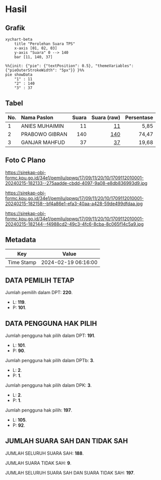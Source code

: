 # Hasil

## Grafik

```mermaid
xychart-beta
    title "Perolehan Suara TPS"
    x-axis [01, 02, 03]
    y-axis "Suara" 0 --> 140
    bar [11, 140, 37]
```

```mermaid
%%{init: {"pie": {"textPosition": 0.5}, "themeVariables": {"pieOuterStrokeWidth": "5px"}} }%%
pie showData
    "1" : 11
    "2" : 140
    "3" : 37
```

## Tabel

| No. | Nama Paslon    | Suara | Suara (raw) | Persentase |
|:--- |:-------------- | -----:| -----------:| ----------:|
| 1   | ANIES MUHAIMIN | 11    | [11][p-1]   | 5,85       |
| 2   | PRABOWO GIBRAN | 140   | [140][p-2]  | 74,47      |
| 3   | GANJAR MAHFUD  | 37    | [37][p-3]   | 19,68      |


[p-1]: https://github.com/gigit-pemilu/pemilu-2024-17-bengkulu/blob/main/pilpres/hitung-suara/sub/17-bengkulu/sub/09-bengkulu-tengah/sub/11-semidang-lagan/sub/2010-bukit/sub/001-tps/sub/paslon-1.txt
[p-2]: https://github.com/gigit-pemilu/pemilu-2024-17-bengkulu/blob/main/pilpres/hitung-suara/sub/17-bengkulu/sub/09-bengkulu-tengah/sub/11-semidang-lagan/sub/2010-bukit/sub/001-tps/sub/paslon-2.txt
[p-3]: https://github.com/gigit-pemilu/pemilu-2024-17-bengkulu/blob/main/pilpres/hitung-suara/sub/17-bengkulu/sub/09-bengkulu-tengah/sub/11-semidang-lagan/sub/2010-bukit/sub/001-tps/sub/paslon-3.txt

## Foto C Plano

https://sirekap-obj-formc.kpu.go.id/34e1/pemilu/ppwp/17/09/11/20/10/1709112010001-20240215-182133--275aadde-cbdd-4097-9a08-e8db836993d9.jpg

https://sirekap-obj-formc.kpu.go.id/34e1/pemilu/ppwp/17/09/11/20/10/1709112010001-20240215-182158--bf4a86e1-efa3-40aa-a428-59de499dfdaa.jpg

https://sirekap-obj-formc.kpu.go.id/34e1/pemilu/ppwp/17/09/11/20/10/1709112010001-20240215-182144--f4988cd2-49c3-4fc6-8cba-8c065f14c5a9.jpg


## Metadata

| Key        | Value               |
| ---------- | ------------------- |
| Time Stamp | 2024-02-19 06:16:00 |


## DATA PEMILIH TETAP

Jumlah pemilih dalam DPT: **220**.
 * L: **119**.
 * P: **101**.

## DATA PENGGUNA HAK PILIH

Jumlah pengguna hak pilih dalam DPT: **191**.
 * L: **101**.
 * P: **90**.

Jumlah pengguna hak pilih dalam DPTb: **3**.
 * L: **2**.
 * P: **1**.

Jumlah pengguna hak pilih dalam DPK: **3**.
 * L: **2**.
 * P: **1**.

Jumlah pengguna hak pilih: **197**.
 * L: **105**.
 * P: **92**.

## JUMLAH SUARA SAH DAN TIDAK SAH

JUMLAH SELURUH SUARA SAH: **188**.

JUMLAH SUARA TIDAK SAH: **9**.

JUMLAH SELURUH SUARA SAH DAN SUARA TIDAK SAH: **197**.


